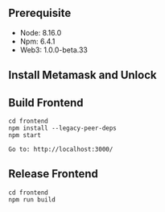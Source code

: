 ## Prerequisite
- Node: 8.16.0
- Npm: 6.4.1
- Web3: 1.0.0-beta.33

## Install Metamask and Unlock

## Build Frontend
```
cd frontend
npm install --legacy-peer-deps
npm start

Go to: http://localhost:3000/
```

## Release Frontend
```
cd frontend
npm run build
```






